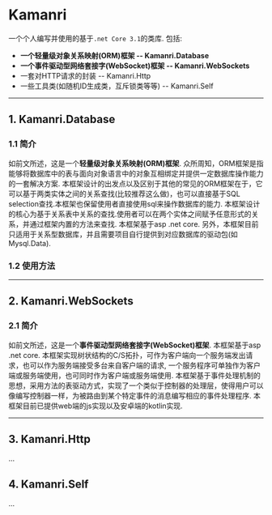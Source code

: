 # Kamanri
一个个人编写并使用的基于`.net Core 3.1`的类库.
包括:
- **一个轻量级对象关系映射(ORM)框架 -- Kamanri.Database**
- **一个事件驱动型网络套接字(WebSocket)框架 -- Kamanri.WebSockets**
- 一套对HTTP请求的封装 -- Kamanri.Http
- 一些工具类(如随机ID生成类，互斥锁类等等) -- Kamanri.Self

----

## 1. Kamanri.Database
### 1.1 简介
如前文所述，这是一个**轻量级对象关系映射(ORM)框架**.
众所周知，ORM框架是指能够将数据库中的表与面向对象语言中的对象互相绑定并提供一定数据库操作能力的一套解决方案.
本框架设计的出发点以及区别于其他的常见的ORM框架在于，它可以基于两类实体之间的关系查找(比较推荐这么做)，也可以直接基于SQL selection查找.本框架也保留使用者直接使用sql来操作数据库的能力.
本框架设计的核心为基于关系表中关系的查找.使用者可以在两个实体之间赋予任意形式的关系，并通过框架内置的方法来查找.
本框架基于asp .net core.
另外，本框架目前只适用于关系型数据库，并且需要项目自行提供到对应数据库的驱动包(如Mysql.Data).

### 1.2 使用方法


----

## 2. Kamanri.WebSockets
### 2.1 简介
如前文所述，这是一个**事件驱动型网络套接字(WebSocket)框架**.
本框架基于asp .net core.
本框架实现树状结构的C/S拓扑，可作为客户端向一个服务端发出请求，也可以作为服务端接受多台来自客户端的请求, 一个服务程序可单独作为客户端或服务端使用，也可同时作为客户端或服务端使用.
本框架基于事件处理机制的思想，采用方法的表驱动方式，实现了一个类似于控制器的处理层，使得用户可以像编写控制器一样，为被路由到某个特定事件的消息编写相应的事件处理程序.
本框架目前已提供web端的js实现以及安卓端的kotlin实现.

----

## 3. Kamanri.Http
   ...
## 4. Kamanri.Self
   ...
